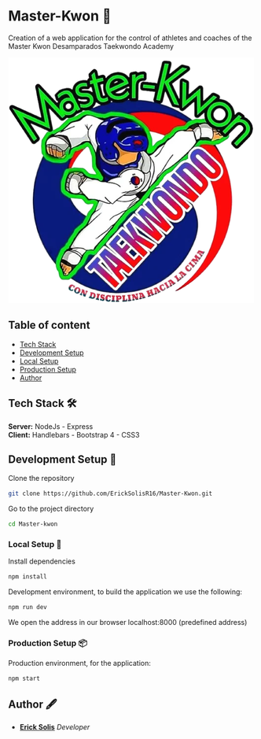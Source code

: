 # Master-Kwon 🥋
Creation of a web application for the control of athletes and coaches of the Master Kwon Desamparados Taekwondo Academy

![](./src/public/imgs/shield.webp)

## Table of content 

- [Tech Stack](#tech-stack-🛠)
- [Development Setup](#development-setup-📎)
- [Local Setup](#local-setup-📃)
- [Production Setup](#production-setup-📦)
- [Author](#author-🖋)

## Tech Stack 🛠

**Server:** NodeJs - Express \
**Client:** Handlebars - Bootstrap 4 - CSS3

## Development Setup 📎

Clone the repository 

```bash 
git clone https://github.com/ErickSolisR16/Master-Kwon.git
```

Go to the project directory

```bash 
cd Master-kwon
```

### Local Setup 📃

Install dependencies

```bash
npm install
```

Development environment, to build the application we use the following:

```bash
npm run dev
```
We open the address in our browser localhost:8000 (predefined address) 

### Production Setup 📦

Production environment, for the application:

```bash
npm start
```

## Author 🖋

* **[Erick Solis](https://github.com/ErickSolisR16)** *Developer*
